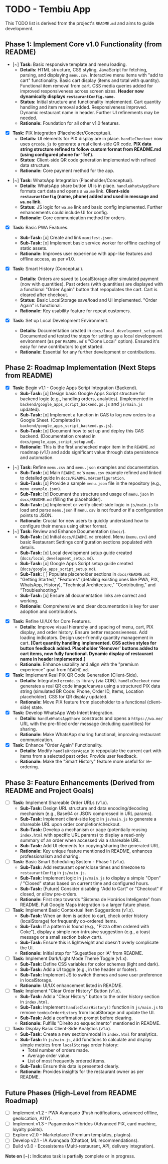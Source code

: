 # TODO - Tembiu App

This TODO list is derived from the project's `README.md` and aims to guide development.

## Phase 1: Implement Core v1.0 Functionality (from README)

- [~] **Task:** Basic responsive template and menu loading.
    - **Details:** HTML structure, CSS styling, JavaScript for fetching, parsing, and displaying `menu.csv`. Interactive menu items with "add to cart" functionality. Basic cart display (items and total with quantity). Functional item removal from cart. CSS media queries added for improved responsiveness across screen sizes. **Header now dynamically displays `restaurantConfig.name`.**
    - **Status:** Initial structure and functionality implemented. Cart quantity handling and item removal added. Responsiveness improved. Dynamic restaurant name in header. Further UI refinements may be needed.
    - **Rationale:** Foundation for all other v1.0 features.
- [x] **Task:** PIX Integration (Placeholder/Conceptual). 
    - **Details:** UI elements for PIX display are in place. `handleCheckout` now uses `qrcode.js` to generate a real client-side QR code. **PIX data string structure refined to follow custom format from README.md (using configured phone for 'Tel').**
    - **Status:** Client-side QR code generation implemented with refined data structure.
    - **Rationale:** Core payment method for the app.
- [~] **Task:** WhatsApp Integration (Placeholder/Conceptual). 
    - **Details:** WhatsApp share button UI is in place. `handleWhatsAppShare` formats cart data and opens a `wa.me` link. **Client-side `restaurantConfig` (name, phone) added and used in message and `wa.me` link.**
    - **Status:** JS logic for `wa.me` link and basic config implemented. Further enhancements could include UI for config.
    - **Rationale:** Core communication method for orders.
- [x] **Task:** Basic PWA Features.
    - **Sub-Task:** [x] Create and link `manifest.json`.
    - **Sub-Task:** [x] Implement basic service worker for offline caching of static assets.
    - **Rationale:** Improves user experience with app-like features and offline access, as per v1.0.
- [x] **Task:** Smart History (Conceptual).
    - **Details:** Orders are saved to LocalStorage after simulated payment (now with quantities). Past orders (with quantities) are displayed with a functional "Order Again" button that repopulates the cart. Cart is cleared after checkout.
    - **Status:** Basic LocalStorage save/load and UI implemented. "Order Again" is functional.
    - **Rationale:** Key usability feature for repeat customers.

- [x] **Task:** Set up Local Development Environment.
    - **Details:** Documentation created in `docs/local_development_setup.md`. Documented and tested the steps for setting up a local development environment (as per `README.md`'s "Clone Local" option). Ensured it's easy for new contributors to get started.
    - **Rationale:** Essential for any further development or contributions.

## Phase 2: Roadmap Implementation (Next Steps from README)

- [x] **Task:** Begin v1.1 - Google Apps Script Integration (Backend).
    - **Sub-Task:** [x] Design basic Google Apps Script structure for backend logic (e.g., handling orders, analytics). (Implemented in `backend/google_apps_script_backend.gs.js` and `js/main.js` updated).
    - **Sub-Task:** [x] Implement a function in GAS to log new orders to a Google Sheet. (Completed in `backend/google_apps_script_backend.gs.js`).
    - **Sub-Task:** [x] Document how to set up and deploy this GAS backend. (Documentation created in `docs/google_apps_script_setup.md`).
    - **Rationale:** This is the first unchecked major item in the `README.md` roadmap (v1.1) and adds significant value through data persistence and automation.
- [~] **Task:** Refine `menu.csv` and `menu.json` examples and documentation.
    - **Sub-Task:** [x] Main `README.md`'s `menu.csv` example refined and linked to detailed guide in `docs/README.md#configuration`.
    - **Sub-Task:** [x] Provide a sample `menu.json` file in the repository (e.g., `menu_example.json`).
    - **Sub-Task:** [x] Document the structure and usage of `menu.json` in `docs/README.md` (filling the placeholder).
    - **Sub-Task:** [x] Implement or verify client-side logic in `js/main.js` to load and parse `menu.json` if `menu.csv` is not found or if a configuration points to JSON.
    - **Rationale:** Crucial for new users to quickly understand how to configure their menus using either format.
- [~] **Task:** Review and Enhance Documentation (`docs/`).
    - **Sub-Task:** [x] Initial `docs/README.md` created. Menu (`menu.csv`) and basic Restaurant Settings configuration sections populated with details.
    - **Sub-Task:** [x] Local development setup guide created (`docs/local_development_setup.md`).
    - **Sub-Task:** [x] Google Apps Script setup guide created (`docs/google_apps_script_setup.md`).
    - **Sub-Task:** [ ] Populate placeholder sections in `docs/README.md`: "Getting Started," "Features" (detailing existing ones like PWA, PIX, WhatsApp, History), "Technical Architecture," "Contributing," and "Troubleshooting."
    - **Sub-Task:** [x] Ensure all documentation links are correct and working.
    - **Rationale:** Comprehensive and clear documentation is key for user adoption and contributions.

- [x] **Task:** Refine UI/UX for Core Features. 
    - **Details:** Improve visual hierarchy and spacing of menu, cart, PIX display, and order history. Ensure better responsiveness. Add loading indicators. Design user-friendly quantity management in cart. **[Cart quantity handling implemented. CSS active styles for button feedback added. Placeholder 'Remover' buttons added to cart items, now fully functional. Dynamic display of restaurant name in header implemented.]**
    - **Rationale:** Enhance usability and align with the "premium experience" goal from `README.md`.
- [x] **Task:** Implement Real PIX QR Code Generation (Client-Side). 
    - **Details:** Integrated `qrcode.js` library (via CDN). `handleCheckout` now generates a real QR code image/canvas using a structured PIX data string (simulated BR Code: Phone, Order ID, Items, Location placeholder). CSS for QR display updated.
    - **Rationale:** Move PIX feature from placeholder to a functional (client-side) state.
- [x] **Task:** Develop WhatsApp Web Intent Integration. 
    - **Details:** `handleWhatsAppShare` constructs and opens a `https://wa.me/` URL with the pre-filled order message (including quantities) for sharing.
    - **Rationale:** Make WhatsApp sharing functional, improving restaurant communication.
- [x] **Task:** Enhance "Order Again" Functionality. 
    - **Details:** Modify `handleOrderAgain` to repopulate the current cart with items from a selected past order. Provide user feedback.
    - **Rationale:** Make the "Smart History" feature more useful for re-ordering.

## Phase 3: Feature Enhancements (Derived from README and Project Goals)

- [ ] **Task:** Implement Shareable Order URLs (v1.x).
    - **Sub-Task:** Design URL structure and data encoding/decoding mechanism (e.g., Base64 or JSON compressed in URL params).
    - **Sub-Task:** Implement client-side logic in `js/main.js` to generate a shareable URL upon order completion/checkout.
    - **Sub-Task:** Develop a mechanism or page (potentially reusing `index.html` with specific URL params) to display a read-only summary of an order when accessed via a shareable URL.
    - **Sub-Task:** Add UI elements for copying/sharing the generated URL.
    - **Rationale:** Key unique feature mentioned in README, enhances professionalism and sharing.
- [ ] **Task:** Basic Smart Scheduling System - Phase 1 (v1.x).
    - **Sub-Task:** Add restaurant open/close times and timezone to `restaurantConfig` in `js/main.js`.
    - **Sub-Task:** Implement logic in `js/main.js` to display a simple "Open" / "Closed" status based on current time and configured hours.
    - **Sub-Task:** (Future) Consider disabling "Add to Cart" or "Checkout" if closed, or allow pre-orders.
    - **Rationale:** First step towards "Sistema de Horários Inteligente" from README. Full Google Maps integration is a larger future phase.
- [ ] **Task:** Implement Basic Contextual Item Suggestions (v1.x).
    - **Sub-Task:** When an item is added to cart, check order history (localStorage) for frequently co-ordered items.
    - **Sub-Task:** If a pattern is found (e.g., "Pizza often ordered with Coke"), display a simple non-intrusive suggestion (e.g., a toast message or a small section below cart).
    - **Sub-Task:** Ensure this is lightweight and doesn't overly complicate the UI.
    - **Rationale:** Initial step for "Sugestões por IA" from README.
- [ ] **Task:** Implement Dark/Light Mode Theme Toggle (v1.x).
    - **Sub-Task:** Define CSS variables for color schemes (light and dark).
    - **Sub-Task:** Add a UI toggle (e.g., in the header or footer).
    - **Sub-Task:** Implement JS to switch themes and save user preference in localStorage.
    - **Rationale:** UI/UX enhancement listed in README.
- [ ] **Task:** Implement "Clear Order History" Button (v1.x).
    - **Sub-Task:** Add a "Clear History" button to the order history section in `index.html`.
    - **Sub-Task:** Implement `handleClearHistory()` function in `js/main.js` to remove `tembiuOrderHistory` from localStorage and update the UI.
    - **Sub-Task:** Add a confirmation prompt before clearing.
    - **Rationale:** Fulfills "Direito ao esquecimento" mentioned in README.
- [ ] **Task:** Display Basic Client-Side Analytics (v1.x).
    - **Sub-Task:** Create a new section/modal in `index.html` for analytics.
    - **Sub-Task:** In `js/main.js`, add functions to calculate and display simple metrics from `localStorage` order history:
        - Total number of orders made.
        - Average order value.
        - List of most frequently ordered items.
    - **Sub-Task:** Ensure this data is presented clearly.
    - **Rationale:** Provides insights for the restaurant owner as per README.

## Future Phases (High-Level from README Roadmap)

- [ ] Implement v1.2 - PWA Avançado (Push notifications, advanced offline, geolocation, A11Y).
- [ ] Implement v1.3 - Pagamentos Híbridos (Advanced PIX, card machine, loyalty points).
- [ ] Explore v2.0 - Marketplace (Premium templates, plugins).
- [ ] Develop v2.1 - IA Avançada (Chatbot, ML recommendations).
- [ ] Build v3.0 - Ecossistema (Multi-restaurant, API, delivery integration).

**Note on `[~]`:** Indicates task is partially complete or in progress.
